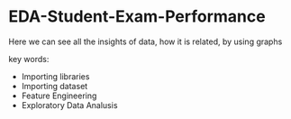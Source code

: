 # EDA-Student-Exam-Performance

Here we can see all the insights of data, how it is related, by using graphs

key words: 
* Importing libraries
* Importing dataset
* Feature Engineering
* Exploratory Data Analusis
